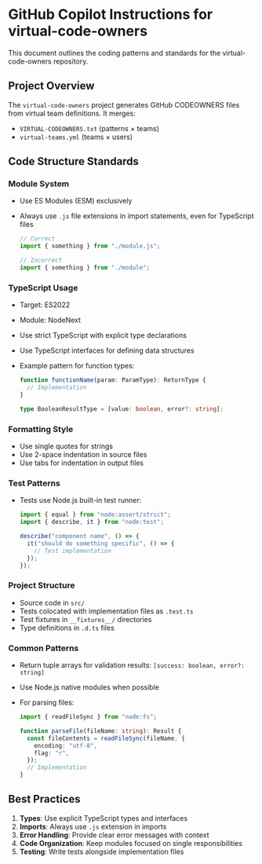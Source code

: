 # GitHub Copilot Instructions for virtual-code-owners

This document outlines the coding patterns and standards for the virtual-code-owners repository.

## Project Overview

The `virtual-code-owners` project generates GitHub CODEOWNERS files from virtual team definitions. It merges:

- `VIRTUAL-CODEOWNERS.txt` (patterns × teams)
- `virtual-teams.yml` (teams × users)

## Code Structure Standards

### Module System

- Use ES Modules (ESM) exclusively
- Always use `.js` file extensions in import statements, even for TypeScript files

  ```typescript
  // Correct
  import { something } from "./module.js";

  // Incorrect
  import { something } from "./module";
  ```

### TypeScript Usage

- Target: ES2022
- Module: NodeNext
- Use strict TypeScript with explicit type declarations
- Use TypeScript interfaces for defining data structures
- Example pattern for function types:

  ```typescript
  function functionName(param: ParamType): ReturnType {
    // Implementation
  }

  type BooleanResultType = [value: boolean, error?: string];
  ```

### Formatting Style

- Use single quotes for strings
- Use 2-space indentation in source files
- Use tabs for indentation in output files

### Test Patterns

- Tests use Node.js built-in test runner:

  ```typescript
  import { equal } from "node:assert/strict";
  import { describe, it } from "node:test";

  describe("component name", () => {
    it("should do something specific", () => {
      // Test implementation
    });
  });
  ```

### Project Structure

- Source code in `src/`
- Tests colocated with implementation files as `.test.ts`
- Test fixtures in `__fixtures__/` directories
- Type definitions in `.d.ts` files

### Common Patterns

- Return tuple arrays for validation results: `[success: boolean, error?: string]`
- Use Node.js native modules when possible
- For parsing files:

  ```typescript
  import { readFileSync } from "node:fs";

  function parseFile(fileName: string): Result {
    const fileContents = readFileSync(fileName, {
      encoding: "utf-8",
      flag: "r",
    });
    // Implementation
  }
  ```

## Best Practices

1. **Types**: Use explicit TypeScript types and interfaces
2. **Imports**: Always use `.js` extension in imports
3. **Error Handling**: Provide clear error messages with context
4. **Code Organization**: Keep modules focused on single responsibilities
5. **Testing**: Write tests alongside implementation files
